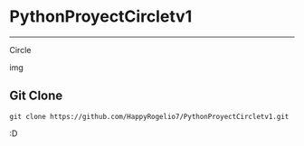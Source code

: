 # PythonProyectCircletv1
---
Circle

img

## Git Clone

` git clone https://github.com/HappyRogelio7/PythonProyectCircletv1.git `

:D
